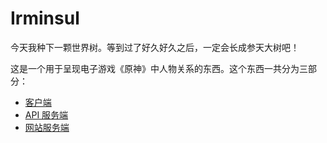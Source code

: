 # Irminsul

今天我种下一颗世界树。等到过了好久好久之后，一定会长成参天大树吧！

这是一个用于呈现电子游戏《原神》中人物关系的东西。这个东西一共分为三部分：

- [客户端](/irminsul-client/README.md)
- [API 服务端](/irminsul-api-server/README.md)
- [网站服务端](/irminsul-site-server/README.md)
